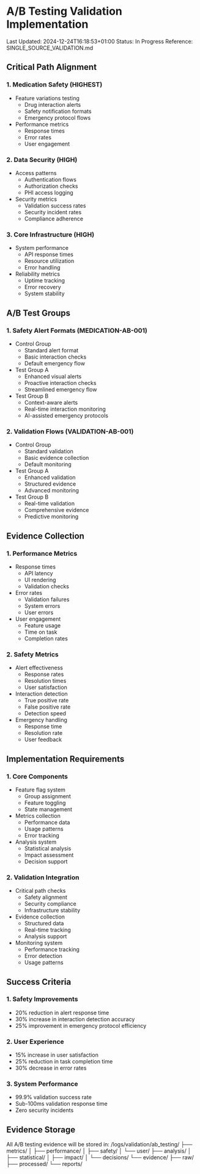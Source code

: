 # A/B Testing Validation Implementation
Last Updated: 2024-12-24T16:18:53+01:00
Status: In Progress
Reference: SINGLE_SOURCE_VALIDATION.md

## Critical Path Alignment

### 1. Medication Safety (HIGHEST)
- Feature variations testing
  - Drug interaction alerts
  - Safety notification formats
  - Emergency protocol flows
- Performance metrics
  - Response times
  - Error rates
  - User engagement

### 2. Data Security (HIGH)
- Access patterns
  - Authentication flows
  - Authorization checks
  - PHI access logging
- Security metrics
  - Validation success rates
  - Security incident rates
  - Compliance adherence

### 3. Core Infrastructure (HIGH)
- System performance
  - API response times
  - Resource utilization
  - Error handling
- Reliability metrics
  - Uptime tracking
  - Error recovery
  - System stability

## A/B Test Groups

### 1. Safety Alert Formats (MEDICATION-AB-001)
- Control Group
  - Standard alert format
  - Basic interaction checks
  - Default emergency flow
- Test Group A
  - Enhanced visual alerts
  - Proactive interaction checks
  - Streamlined emergency flow
- Test Group B
  - Context-aware alerts
  - Real-time interaction monitoring
  - AI-assisted emergency protocols

### 2. Validation Flows (VALIDATION-AB-001)
- Control Group
  - Standard validation
  - Basic evidence collection
  - Default monitoring
- Test Group A
  - Enhanced validation
  - Structured evidence
  - Advanced monitoring
- Test Group B
  - Real-time validation
  - Comprehensive evidence
  - Predictive monitoring

## Evidence Collection

### 1. Performance Metrics
- Response times
  - API latency
  - UI rendering
  - Validation checks
- Error rates
  - Validation failures
  - System errors
  - User errors
- User engagement
  - Feature usage
  - Time on task
  - Completion rates

### 2. Safety Metrics
- Alert effectiveness
  - Response rates
  - Resolution times
  - User satisfaction
- Interaction detection
  - True positive rate
  - False positive rate
  - Detection speed
- Emergency handling
  - Response time
  - Resolution rate
  - User feedback

## Implementation Requirements

### 1. Core Components
- Feature flag system
  - Group assignment
  - Feature toggling
  - State management
- Metrics collection
  - Performance data
  - Usage patterns
  - Error tracking
- Analysis system
  - Statistical analysis
  - Impact assessment
  - Decision support

### 2. Validation Integration
- Critical path checks
  - Safety alignment
  - Security compliance
  - Infrastructure stability
- Evidence collection
  - Structured data
  - Real-time tracking
  - Analysis support
- Monitoring system
  - Performance tracking
  - Error detection
  - Usage patterns

## Success Criteria

### 1. Safety Improvements
- 20% reduction in alert response time
- 30% increase in interaction detection accuracy
- 25% improvement in emergency protocol efficiency

### 2. User Experience
- 15% increase in user satisfaction
- 25% reduction in task completion time
- 30% decrease in error rates

### 3. System Performance
- 99.9% validation success rate
- Sub-100ms validation response time
- Zero security incidents

## Evidence Storage
All A/B testing evidence will be stored in:
/logs/validation/ab_testing/
  ├── metrics/
  │   ├── performance/
  │   ├── safety/
  │   └── user/
  ├── analysis/
  │   ├── statistical/
  │   ├── impact/
  │   └── decisions/
  └── evidence/
      ├── raw/
      ├── processed/
      └── reports/
